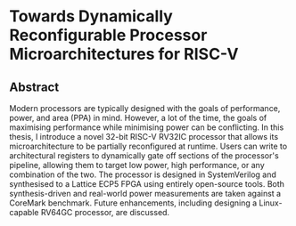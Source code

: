 # Towards Dynamically Reconfigurable Processor Microarchitectures for RISC-V

## Abstract
Modern processors are typically designed with the goals of performance, power, and area (PPA) in mind. However, a lot
of the time, the goals of maximising performance while minimising power can be conflicting. In this thesis, 
I introduce a novel 32-bit RISC-V RV32IC processor that allows its microarchitecture to be partially reconfigured at runtime.
Users can write to architectural registers to dynamically gate off sections of the processor's pipeline, allowing
them to target low power, high performance, or any combination of the two. The processor is designed in SystemVerilog
and synthesised to a Lattice ECP5 FPGA using entirely open-source tools. Both synthesis-driven and real-world power
measurements are taken against a CoreMark benchmark. Future enhancements, including designing a Linux-capable RV64GC 
processor, are discussed.
